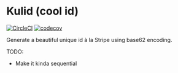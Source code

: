 # Kulid (cool id)

[![CircleCI](https://circleci.com/gh/kilbiller/kulid.svg?style=shield&circle-token=0e82510a37c487912066e2cd229e2f4fce7f47e6)](https://circleci.com/gh/kilbiller/kulid)
[![codecov](https://codecov.io/gh/kilbiller/kulid/branch/master/graph/badge.svg)](https://codecov.io/gh/kilbiller/kulid)

Generate a beautiful unique id à la Stripe using base62 encoding.

TODO:

- Make it kinda sequential
